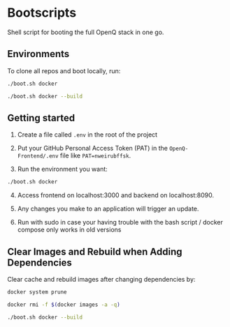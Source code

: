 # Bootscripts

Shell script for booting the full OpenQ stack in one go.

## Environments

To clone all repos and boot locally, run:

```bash
./boot.sh docker
```

```bash
./boot.sh docker --build
```

## Getting started

1. Create a file called `.env` in the root of the project

2. Put your GitHub Personal Access Token (PAT) in the `OpenQ-Frontend/.env` file like `PAT=nweirubffsk`.

3. Run the environment you want:

```bash
./boot.sh docker
```

4. Access frontend on localhost:3000 and backend on localhost:8090.

5. Any changes you make to an application will trigger an update.

6. Run with sudo in case your having trouble with the bash script / docker compose only works in old versions

## Clear Images and Rebuild when Adding Dependencies

Clear cache and rebuild images after changing dependencies by:

```bash
docker system prune
```

```bash
docker rmi -f $(docker images -a -q)
```

```bash
./boot.sh docker --build
```